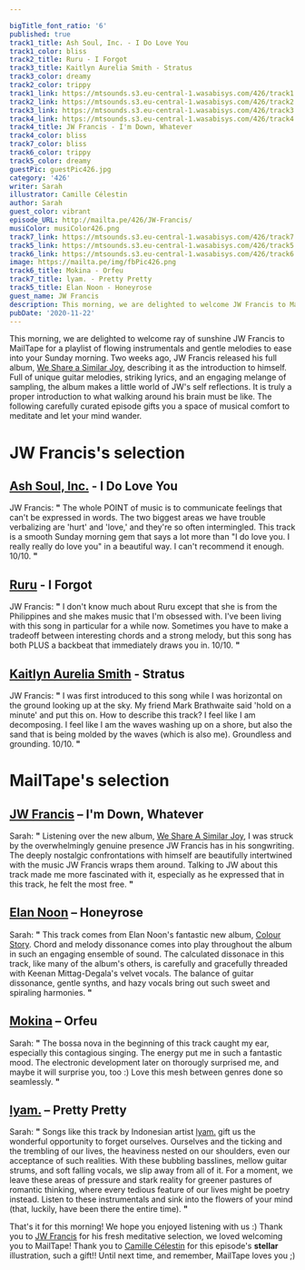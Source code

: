 ```yaml
---

bigTitle_font_ratio: '6'
published: true
track1_title: Ash Soul, Inc. - I Do Love You
track1_color: bliss
track2_title: Ruru - I Forgot
track3_title: Kaitlyn Aurelia Smith - Stratus
track3_color: dreamy
track2_color: trippy
track1_link: https://mtsounds.s3.eu-central-1.wasabisys.com/426/track1.mp3
track2_link: https://mtsounds.s3.eu-central-1.wasabisys.com/426/track2.mp3
track3_link: https://mtsounds.s3.eu-central-1.wasabisys.com/426/track3.mp3
track4_link: https://mtsounds.s3.eu-central-1.wasabisys.com/426/track4.mp3
track4_title: JW Francis - I'm Down, Whatever
track4_color: bliss
track7_color: bliss
track6_color: trippy
track5_color: dreamy
guestPic: guestPic426.jpg
category: '426'
writer: Sarah
illustrator: Camille Célestin
author: Sarah
guest_color: vibrant
episode_URL: http://mailta.pe/426/JW-Francis/
musiColor: musiColor426.png
track7_link: https://mtsounds.s3.eu-central-1.wasabisys.com/426/track7.mp3
track5_link: https://mtsounds.s3.eu-central-1.wasabisys.com/426/track5.mp3
track6_link: https://mtsounds.s3.eu-central-1.wasabisys.com/426/track6.mp3
image: https://mailta.pe/img/fbPic426.png
track6_title: Mokina - Orfeu
track7_title: lyam. - Pretty Pretty
track5_title: Elan Noon - Honeyrose
guest_name: JW Francis
description: This morning, we are delighted to welcome JW Francis to MailTape for a playlist of flowing instrumentals and gentle melodies to ease into your Sunday morning. Two weeks ago, JW Francis released his full album, describing it as the introduction to himself. Full of unique guitar melodies, striking lyrics, and an engaging melange of sampling, the album makes a little world of JW's self reflections, a proper introduction to what walking around his brain must be like.  This carefully curated episode gifts you a space of musical comfort to meditate and let your mind wander.
pubDate: '2020-11-22'
---
```

This morning, we are delighted to welcome ray of sunshine JW Francis to MailTape for a playlist of flowing instrumentals and gentle melodies to ease into your Sunday morning. 
  Two weeks ago, JW Francis released his full album, [We Share a Similar Joy](https://jwfrancis.bandcamp.com/album/we-share-a-similar-joy), describing it as the introduction to himself. Full of unique guitar melodies, striking lyrics, and an engaging melange of sampling, the album makes a little world of JW's self reflections. It is truly a proper introduction to what walking around his brain must be like.  The following carefully curated episode gifts you a space of musical comfort to meditate and let your mind wander. 


# JW Francis's selection

## [Ash Soul, Inc.](http://www.numerogroup.com/d/ash-soul-inc-i-do-love-you) - I Do Love You
JW Francis: **"** The whole POINT of music is to communicate feelings that can't be expressed in words. The two biggest areas we have trouble verbalizing are 'hurt' and 'love,' and they're so often intermingled. This track is a smooth Sunday morning gem that says a lot more than "I do love you. I really really do love you" in a beautiful way. I can't recommend it enough. 10/10. **"** 

## [Ruru](https://rutheday.bandcamp.com/) - I Forgot
JW Francis: **"** I don't know much about Ruru except that she is from the Philippines and she makes music that I'm obsessed with. I've been living with this song in particular for a while now. Sometimes you have to make a tradeoff between interesting chords and a strong melody, but this song has both PLUS a backbeat that immediately draws you in. 10/10. **"**  

## [Kaitlyn Aurelia Smith](https://kaitlynaureliasmith.bandcamp.com/) - Stratus
JW Francis: **"** I was first introduced to this song while I was horizontal on the ground looking up at the sky. My friend Mark Brathwaite said 'hold on a minute' and put this on. How to describe this track? I feel like I am decomposing. I feel like I am the waves washing up on a shore, but also the sand that is being molded by the waves (which is also me). Groundless and grounding. 10/10. **"** 

# MailTape's selection

## [JW Francis](https://jwfrancis.bandcamp.com/album/we-share-a-similar-joy) – I'm Down, Whatever
Sarah: **"** Listening over the new album, [We Share A Similar Joy](https://jwfrancis.bandcamp.com/album/we-share-a-similar-joy), I was struck by the overwhelmingly genuine presence JW Francis has in his songwriting. The deeply nostalgic confrontations with himself are beautifully intertwined with the music JW Francis wraps them around. Talking to JW about this track made me more fascinated with it, especially as he expressed that in this track, he felt the most free. **"** 

## [Elan Noon](https://elannoon.bandcamp.com/) – Honeyrose
Sarah: **"** This track comes from Elan Noon's fantastic new album, [Colour Story](https://elannoon.bandcamp.com/album/colour-story). Chord and melody dissonance comes into play throughout the album in such an engaging ensemble of sound. The calculated dissonace in this track, like many of the album's others, is carefully and gracefully threaded with Keenan Mittag-Degala's velvet vocals. The balance of guitar dissonance, gentle synths, and hazy vocals bring out such sweet and spiraling harmonies. **"** 

## [Mokina](https://ladywray.bandcamp.com/) – Orfeu
Sarah: **"** The bossa nova in the beginning of this track caught my ear, especially this contagious singing. The energy put me in such a fantastic mood. The electronic development later on thorougly surprised me, and maybe it will surprise you, too :) Love this mesh between genres done so seamlessly. **"** 

## [lyam.](https://exolympian.bandcamp.com/) – Pretty Pretty
Sarah: **"** Songs like this track by Indonesian artist [lyam.](https://gabegabetapes.bandcamp.com/track/oh-neverland) gift us the wonderful opportunity to forget ourselves. Ourselves and the ticking and the trembling of our lives, the heaviness nested on our shoulders, even our acceptance of such realities. With these bubbling basslines, mellow guitar strums, and soft falling vocals, we slip away from all of it. For a moment, we leave these areas of pressure and stark reality for greener pastures of romantic thinking, where every tedious feature of our lives might be poetry instead. Listen to these instrumentals and sink into the flowers of your mind (that, luckily, have been there the entire time). **"** 

That's it for this morning! We hope you enjoyed listening with us :) Thank you to [JW Francis](https://jwfrancis.bandcamp.com/album/we-share-a-similar-joy) for his fresh meditative selection, we loved welcoming you to MailTape! Thank you to [Camille Célestin](https://camillecelestin.com/) for this episode's **stellar** illustration, such a gift!! Until next time, and remember, MailTape loves you ;)

